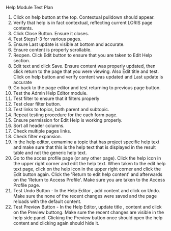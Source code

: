 Help Module Test Plan

1.  Click on help button at the top. Contextual pulldown should appear.
2.  Verify that help is in fact contextual, reflecting current LORIS page contents.
3.  Click Close Button. Ensure it closes.
4.  Test Steps1-3 for various pages.
5.  Ensure Last update is visible at bottom and accurate.
6.  Ensure content is properly scrollable.
7.  Reopen. Click Edit button to ensure that you are taken to Edit Help section.
8.  Edit text and click Save. Ensure content was properly updated, then click return to
    the page that you were viewing. Also Edit title and test. Click on help button and
    verify content was updated and Last update is accurate
9.  Go back to the page editor and test returning to previous page button.
10. Test the Admin Help Editor module.
11. Test filter to ensure that it filters properly
12. Test clear filter button.
13. Test links to topics, both parent and subtopic.
14. Repeat testing procedure for the each form page.
15. Ensure permission for Edit Help is working properly.
16. Sort all header columns.
17. Check multiple pages links.
18. Check filter expansion.
19. In the help editor, exmamine a topic that has project specific help text and make sure
    that this is the help text that is displayed in the result table and not the generic help
    text.
20. Go to the acces profile page (or any other page). Click the help icon in the upper right corner
    and edit the help text. When taken to the edit help text page, click on the help icon in the
    upper right corner and click the Edit button again. Click the 'Return to edit help content'
    and afterwards on the 'Return to Access Profile'. Make sure you are taken to the Access Profile page.
21. Test Undo Button - In the Help Editor , add content and click on Undo. Make sure the none of the recent changes were
    saved and the page reloads with the default content.
22. Test Preview Button - In the Help Editor, update title , content and click on the Preview buttong. Make sure
    the recent changes are visible in the help side panel. Clicking the Preview button once should open the help
    content and clicking again should hide it.
